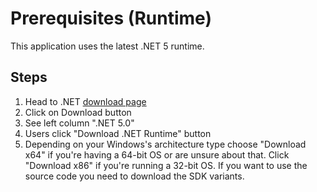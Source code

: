 ﻿# Prerequisites (Runtime)
This application uses the latest .NET 5 runtime.

## Steps
1) Head to .NET <a href="https://dotnet.microsoft.com" target=_>download page</a>
2) Click on Download button
3) See left column ".NET 5.0"
4) Users click "Download .NET Runtime" button
5) Depending on your Windows's architecture type choose "Download x64" if you're having a 64-bit OS or are unsure about that. Click "Download x86" if you're running a 32-bit OS. If you want to use the source code you need to download the SDK variants.